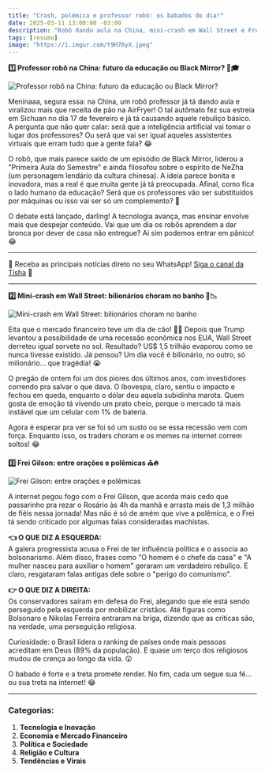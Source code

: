 ```yaml
---
title: "Crash, polêmica e professor robô: os babados do dia!"
date: 2025-03-11 13:00:00 -03:00
description: "Robô dando aula na China, mini-crash em Wall Street e Frei Gilson no centro das polêmicas. Vem entender os bafos que estão bombando! 😱🔥"
tags: [resumo]
image: "https://i.imgur.com/t9H76yX.jpeg"
---
```



 **1️⃣ Professor robô na China: futuro da educação ou Black Mirror? 🤖🎓**  

![Professor robô na China: futuro da educação ou Black Mirror?](https://i.imgur.com/t9H76yX.jpeg)

Meninaaa, segura essa: na China, um robô professor já tá dando aula e viralizou mais que receita de pão na AirFryer! O tal autômato fez sua estreia em Sichuan no dia 17 de fevereiro e já tá causando aquele rebuliço básico. A pergunta que não quer calar: será que a inteligência artificial vai tomar o lugar dos professores? Ou será que vai ser igual aqueles assistentes virtuais que erram tudo que a gente fala? 😂  

O robô, que mais parece saído de um episódio de Black Mirror, liderou a "Primeira Aula do Semestre" e ainda filosofou sobre o espírito de NeZha (um personagem lendário da cultura chinesa). A ideia parece bonita e inovadora, mas a real é que muita gente já tá preocupada. Afinal, como fica o lado humano da educação? Será que os professores vão ser substituídos por máquinas ou isso vai ser só um complemento? 🤯  

O debate está lançado, darling! A tecnologia avança, mas ensinar envolve mais que despejar conteúdo. Vai que um dia os robôs aprendem a dar bronca por dever de casa não entregue? Aí sim podemos entrar em pânico! 😂  

---

🌟 Receba as principais notícias direto no seu WhatsApp! <a href="https://www.whatsapp.com/channel/0029VaiPYBPLo4heVf0U3u2d" target="_blank" rel="noopener noreferrer">Siga o canal da Tisha</a> 📲

---

 **2️⃣ Mini-crash em Wall Street: bilionários choram no banho 💸📉**  

![Mini-crash em Wall Street: bilionários choram no banho](https://i.imgur.com/1BbPixp.jpeg)

Eita que o mercado financeiro teve um dia de cão! 🐕‍🦺 Depois que Trump levantou a possibilidade de uma recessão econômica nos EUA, Wall Street derreteu igual sorvete no sol. Resultado? US$ 1,5 trilhão evaporou como se nunca tivesse existido. Já pensou? Um dia você é bilionário, no outro, só milionário… que tragédia! 😭  

O pregão de ontem foi um dos piores dos últimos anos, com investidores correndo pra salvar o que dava. O Ibovespa, claro, sentiu o impacto e fechou em queda, enquanto o dólar deu aquela subidinha marota. Quem gosta de emoção tá vivendo um prato cheio, porque o mercado tá mais instável que um celular com 1% de bateria.  

Agora é esperar pra ver se foi só um susto ou se essa recessão vem com força. Enquanto isso, os traders choram e os memes na internet correm soltos! 😂  



 **3️⃣ Frei Gilson: entre orações e polêmicas ⛪🔥**  

![Frei Gilson: entre orações e polêmicas](https://i.imgur.com/oO1tf7M.jpeg)

A internet pegou fogo com o Frei Gilson, que acorda mais cedo que passarinho pra rezar o Rosário às 4h da manhã e arrasta mais de 1,3 milhão de fiéis nessa jornada! Mas não é só de amém que vive a polêmica, e o Frei tá sendo criticado por algumas falas consideradas machistas.  

**👈 O QUE DIZ A ESQUERDA:**  
A galera progressista acusa o Frei de ter influência política e o associa ao bolsonarismo. Além disso, frases como "O homem é o chefe da casa" e "A mulher nasceu para auxiliar o homem" geraram um verdadeiro rebuliço. E claro, resgataram falas antigas dele sobre o "perigo do comunismo".  

**👉 O QUE DIZ A DIREITA:**  
Os conservadores saíram em defesa do Frei, alegando que ele está sendo perseguido pela esquerda por mobilizar cristãos. Até figuras como Bolsonaro e Nikolas Ferreira entraram na briga, dizendo que as críticas são, na verdade, uma perseguição religiosa.  

Curiosidade: o Brasil lidera o ranking de países onde mais pessoas acreditam em Deus (89% da população). E quase um terço dos religiosos mudou de crença ao longo da vida. 😲  

O babado é forte e a treta promete render. No fim, cada um segue sua fé… ou sua treta na internet! 😂

---

### **Categorias:**  
1. **Tecnologia e Inovação**  
2. **Economia e Mercado Financeiro**  
3. **Política e Sociedade**  
4. **Religião e Cultura**  
5. **Tendências e Virais**  
